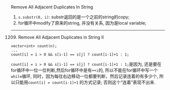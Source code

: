 Remove All Adjacent Duplicates In String

1. ```s.substr(0, i)```: substr返回的是一个之前的string的copy;
2. for循环中modify了原来的string, 并没有关系, 因为是local variable;

---
1209. Remove All Adjacent Duplicates in String II

```
vector<int> count(n);
...
count[i] = i > 0 && s[i-1] == s[j] ? count[i-1]+1 : 1;
```

```count[i] = i > 0 && s[i-1] == s[j] ? count[i-1]+1 : 1;```是因为, 还是要在for循环中一位一位判断,然后for循环中是有```++i```的, 
所以不能在for循环中写一个```while```循环, 同时，因为每往右边移动一位都要判断，然后记录连着的有多少个, 所以只能用```count[i] = count[i-1]+1```
的方式记录; 否则这个“连着”表现不出来.
